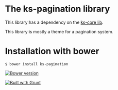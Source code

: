 The ks-pagination library
=======

This library has a dependency on the [ks-core lib](https://github.com/ks-frontend/ks-core).

This library is mostly a theme for a pagination system.

# Installation with bower

```console
$ bower install ks-pagination
```

[![Bower version](https://badge.fury.io/bo/ks-pagination.svg)](http://badge.fury.io/bo/ks-pagination)

[![Built with Grunt](https://cdn.gruntjs.com/builtwith.png)](http://gruntjs.com/)